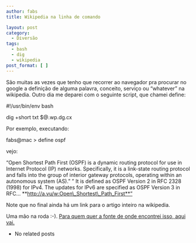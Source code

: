 ```yaml
---
author: fabs
title: Wikipedia na linha de comando

layout: post
category:
  - Diversão
tags:
  - bash
  - dig
  - wikipedia
post_format: [ ]
---
```

São muitas as vezes que tenho que recorrer ao navegador pra procurar no google a definição de alguma palavra, conceito, serviço ou “whatever” na wikipedia. Outro dia me deparei com o seguinte script, que chamei define:

#!/usr/bin/env bash

dig +short txt $@.wp.dg.cx

Por exemplo, executando:

fabs@mac > define ospf

vejo:

“Open Shortest Path First (OSPF) is a dynamic routing protocol for use in Internet Protocol (IP) networks. Specifically, it is a link-state routing protocol and falls into the group of interior gateway protocols, operating within an autonomous system (AS).” ” It is defined as OSPF Version 2 in RFC 2328 (1998) for IPv4. The updates for IPv6 are specified as OSPF Version 3 in RFC… **http://a.vu/w:Open\_Shortest\_Path_First**”

Note que no final ainda há um link para o artigo inteiro na wikipedia.

Uma mão na roda :-). [Para quem quer a fonte de onde encontrei isso, aqui vai.][1] 

*   No related posts












 [1]: http://lifehacker.com/5329014/search-wikipedia-from-the-command-line





